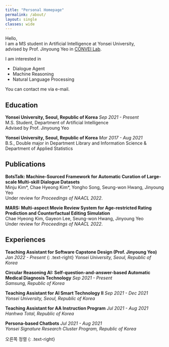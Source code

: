 ```yaml
---
title: "Personal Homepage"
permalink: /about/
layout: single
classes: wide
---
```



Hello,  
I am a MS student in Artificial Intelligence at Yonsei University,  
advised by Prof. Jinyoung Yeo in [CONVEI Lab](http://convei.weebly.com).

I am interested in

- Dialogue Agent
- Machine Reasoning
- Natural Language Processing

You can contact me via e-mail.

## Education

**Yonsei University, Seoul, Republic of Korea** *Sep 2021 - Present*  
M.S. Student, Department of Artificial Intelligence  
Advised by Prof. Jinyoung Yeo

**Yonsei University, Seoul, Republic of Korea** *Mar 2017 - Aug 2021*  
B.S., Double major in Department Library and Information Science & Department of Applied Statistics

## Publications

**BotsTalk: Machine-Sourced Framework for Automatic Curation of Large-scale Multi-skill Dialogue Datasets**  
Minju Kim\*, Chae Hyeong Kim\*, Yongho Song, Seung-won Hwang, Jinyoung Yeo  
Under review for *Proceedings of NAACL 2022*.

**MARS: Multi-aspect Movie Review System for Age-restricted Rating Prediction and Counterfactual Editing Simulation**  
Chae Hyeong Kim, Gayeon Lee, Seung-won Hwang, Jinyoung Yeo  
Under review for *Proceedings of NAACL 2022*.

## Experiences

**Teaching Assistant for Software Capstone Design (Prof. Jinyoung Yeo)** *Jan 2022 - Present* {: .text-right}
*Yonsei University, Seoul, Republic of Korea*

**Circular Reasoning AI: Self-question-and-answer-based Automatic Medical Diagnosis Technology** *Sep 2021 - Present*  
*Samsung, Republic of Korea*

**Teaching Assistant for AI Smart Technology II** *Sep 2021 - Dec 2021*  
*Yonsei University, Seoul, Republic of Korea*

**Teaching Assistant for AA Instruction Program** *Jul 2021 - Aug 2021*  
*Hanhwa Total, Republic of Korea*

**Persona-based Chatbots** *Jul 2021 - Aug 2021*  
*Yonsei Signature Research Cluster Program, Republic of Korea*


오른쪽 정렬
{: .text-right}